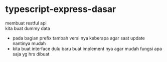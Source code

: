 # typescript-express-dasar
membuat restful api<br>
kita buat dummy data
<ul>
    <li>pada bagian prefix tambah versi nya keberapa agar saat update nantinya mudah</li>
    <li>kita buat interface dulu baru buat implement nya agar mudah fungsi apa saja yg hrs dibuat</li>
</ul>